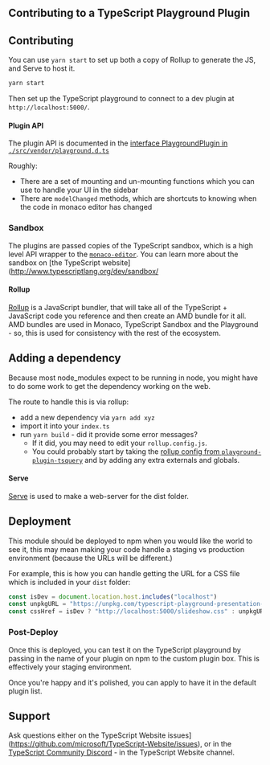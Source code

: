 ## Contributing to a TypeScript Playground Plugin

## Contributing

You can use `yarn start` to set up both a copy of Rollup to generate the JS, and Serve to host it.

```sh
yarn start
```

Then set up the TypeScript playground to connect to a dev plugin at `http://localhost:5000/`.

#### Plugin API

The plugin API is documented in the [interface PlaygroundPlugin in `./src/vendor/playground.d.ts`](src/vendor/playground.d.ts)

Roughly:

- There are a set of mounting and un-mounting functions which you can use to handle your UI in the sidebar
- There are `modelChanged` methods, which are shortcuts to knowing when the code in monaco editor has changed

### Sandbox

The plugins are passed copies of the TypeScript sandbox, which is a high level API wrapper to the [`monaco-editor`](https://microsoft.github.io/monaco-editor/). You can learn more about the sandbox on [the TypeScript website](http://www.typescriptlang.org/dev/sandbox/

#### Rollup

[Rollup](https://rollupjs.org) is a JavaScript bundler, that will take all of the TypeScript + JavaScript code you reference and then create an AMD bundle for it all. AMD bundles are used in Monaco, TypeScript Sandbox and the Playground - so, this is used for consistency with the rest of the ecosystem.

## Adding a dependency

Because most node_modules expect to be running in node, you might have to do some work to get the dependency working on the web.

The route to handle this is via rollup:

- add a new dependency via `yarn add xyz`
- import it into your `index.ts`
- run `yarn build` - did it provide some error messages?
  - If it did, you may need to edit your `rollup.config.js`.
  - You could probably start by taking the [rollup config from `playground-plugin-tsquery`](https://github.com/orta/playground-plugin-tsquery/blob/master/rollup.config.js) and by adding any extra externals and globals.

#### Serve

[Serve](https://github.com/zeit/serve) is used to make a web-server for the dist folder.

## Deployment

This module should be deployed to npm when you would like the world to see it, this may mean making your code handle a staging vs production environment (because the URLs will be different.)

For example, this is how you can handle getting the URL for a CSS file which is included in your `dist` folder:

```ts
const isDev = document.location.host.includes("localhost")
const unpkgURL = "https://unpkg.com/typescript-playground-presentation-mode@latest/dist/slideshow.css"
const cssHref = isDev ? "http://localhost:5000/slideshow.css" : unpkgURL
```

### Post-Deploy

Once this is deployed, you can test it on the TypeScript playground by passing in the name of your plugin on npm to the custom plugin box. This is effectively your staging environment.

Once you're happy and it's polished, you can apply to have it in the default plugin list.

## Support

Ask questions either on the TypeScript Website issues](https://github.com/microsoft/TypeScript-Website/issues), or in the [TypeScript Community Discord](https://discord.gg/typescript) - in the TypeScript Website channel.
